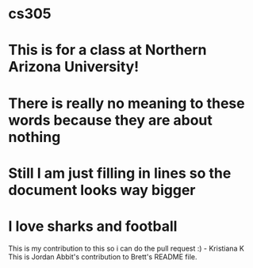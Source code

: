 # cs305
# This is for a class at Northern Arizona University!
# There is really no meaning to these words because they are about nothing
# Still I am just filling in lines so the document looks way bigger
#
#
#
#
# I love sharks and football


This is my contribution to this so i can do the pull request :) - Kristiana K
This is Jordan Abbit's contribution to Brett's README file.
